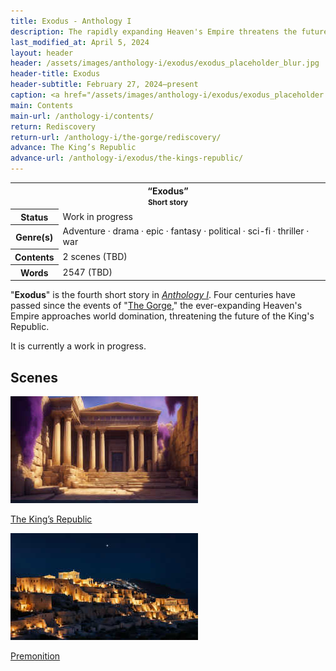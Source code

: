 ```yaml
---
title: Exodus - Anthology I
description: The rapidly expanding Heaven's Empire threatens the future of the King's Republic
last_modified_at: April 5, 2024
layout: header
header: /assets/images/anthology-i/exodus/exodus_placeholder_blur.jpg
header-title: Exodus
header-subtitle: February 27, 2024–present
caption: <a href="/assets/images/anthology-i/exodus/exodus_placeholder.jpg" target="_blank">AI placeholder artwork</a> generated above using <a href="https://creator.nightcafe.studio/creation/ug6ks9QVNGEOM3MDgD6M" target="_blank">SDXL 1.0</a> — <a href="https://creativecommons.org/publicdomain/zero/1.0/" target="_blank">CC0 1.0</a>
main: Contents
main-url: /anthology-i/contents/
return: Rediscovery
return-url: /anthology-i/the-gorge/rediscovery/
advance: The King’s Republic
advance-url: /anthology-i/exodus/the-kings-republic/
---
```


<div class="table right plainlinks" markdown=0>
  <table class="table full borders smallest">
    <tr><th colspan=2>“Exodus”<br><small>Short story</small></th></tr>
    <tr><th>Status</th><td>Work in progress</td></tr>
    <tr><th>Genre(s)</th><td>Adventure · drama · epic · fantasy · political · sci-fi · thriller · war </td></tr>
    <tr><th>Contents</th><td>2 scenes (TBD)</td></tr>
    <tr><th>Words</th><td>2547 (TBD)</td></tr>
  </table>
</div>

"**Exodus**" is the fourth short story in *[Anthology I](/anthology-i/)*. Four centuries have passed since the events of "[The Gorge](/anthology-i/the-gorge/)," the ever-expanding Heaven's Empire approaches world domination, threatening the future of the King's Republic.

It is currently a work in progress.

## Scenes
<div markdown=0>
    <a class="feature option cropped" href="/anthology-i/exodus/the-kings-republic/">
        <img src="/assets/images/anthology-i/exodus/the_kings_republic_placeholder_small.jpg" alt="The King's Republic placeholder artwork">
        <div><p>The King’s Republic</p></div>
    </a>
    <a class="feature option cropped" href="/anthology-i/exodus/premonition/">
        <img src="/assets/images/anthology-i/exodus/premonition_placeholder_small.jpg" alt="Premonition placeholder artwork">
        <div><p>Premonition</p></div>
    </a>
</div>